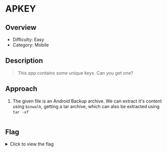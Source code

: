 # APKEY

## Overview

* Difficulty: Easy
* Category: Mobile

## Description
> This app contains some unique keys. Can you get one?

## Approach

1. The given file is an Android Backup archive. We can extract it's content using `binwalk`, getting a tar archive, which can also be extracted using `tar -xf`

```bash

```

## Flag

<details>
<summary>Click to view the flag</summary>

__HTB{ThisBackupIsUnprotected}__

</details>